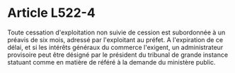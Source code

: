 # Article L522-4

Toute cessation d'exploitation non suivie de cession est subordonnée à un préavis de six mois, adressé par l'exploitant au préfet. A l'expiration de ce délai, et si les intérêts généraux du commerce l'exigent, un administrateur provisoire peut être désigné par le président du tribunal de grande instance statuant comme en matière de référé à la demande du ministère public.
